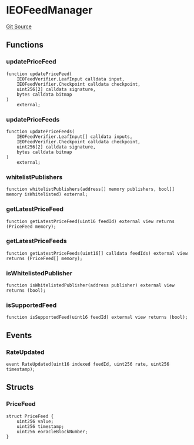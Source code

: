 # IEOFeedManager

[Git Source](https://github.com/Eoracle/target-contracts/blob/836becbe8b5ae010bb5578a508ed70676be90884/src/interfaces/IEOFeedManager.sol)

## Functions

### updatePriceFeed

```solidity
function updatePriceFeed(
    IEOFeedVerifier.LeafInput calldata input,
    IEOFeedVerifier.Checkpoint calldata checkpoint,
    uint256[2] calldata signature,
    bytes calldata bitmap
)
    external;
```

### updatePriceFeeds

```solidity
function updatePriceFeeds(
    IEOFeedVerifier.LeafInput[] calldata inputs,
    IEOFeedVerifier.Checkpoint calldata checkpoint,
    uint256[2] calldata signature,
    bytes calldata bitmap
)
    external;
```

### whitelistPublishers

```solidity
function whitelistPublishers(address[] memory publishers, bool[] memory isWhitelisted) external;
```

### getLatestPriceFeed

```solidity
function getLatestPriceFeed(uint16 feedId) external view returns (PriceFeed memory);
```

### getLatestPriceFeeds

```solidity
function getLatestPriceFeeds(uint16[] calldata feedIds) external view returns (PriceFeed[] memory);
```

### isWhitelistedPublisher

```solidity
function isWhitelistedPublisher(address publisher) external view returns (bool);
```

### isSupportedFeed

```solidity
function isSupportedFeed(uint16 feedId) external view returns (bool);
```

## Events

### RateUpdated

```solidity
event RateUpdated(uint16 indexed feedId, uint256 rate, uint256 timestamp);
```

## Structs

### PriceFeed

```solidity
struct PriceFeed {
    uint256 value;
    uint256 timestamp;
    uint256 eoracleBlockNumber;
}
```
